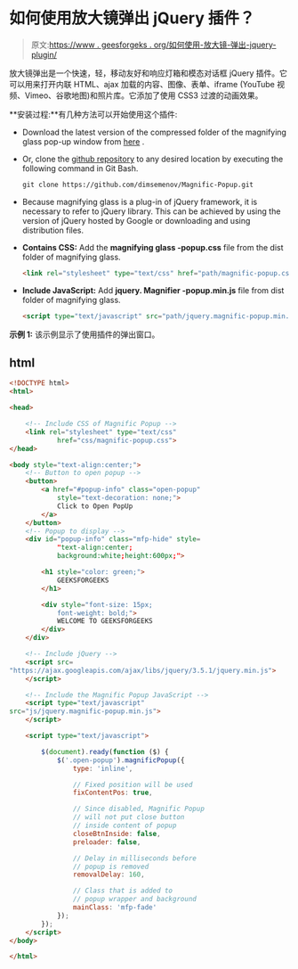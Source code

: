 # 如何使用放大镜弹出 jQuery 插件？

> 原文:[https://www . geesforgeks . org/如何使用-放大镜-弹出-jquery-plugin/](https://www.geeksforgeeks.org/how-to-use-the-magnific-popup-jquery-plugin/)

放大镜弹出是一个快速，轻，移动友好和响应灯箱和模态对话框 jQuery 插件。它可以用来打开内联 HTML、ajax 加载的内容、图像、表单、iframe (YouTube 视频、Vimeo、谷歌地图)和照片库。它添加了使用 CSS3 过渡的动画效果。

**安装过程:**有几种方法可以开始使用这个插件:

*   Download the latest version of the compressed folder of the magnifying glass pop-up window from [here](https://plugins.jquery.com/magnific-popup/) .
*   Or, clone the [github repository](https://github.com/dimsemenov/Magnific-Popup.git) to any desired location by executing the following command in Git Bash.

    ```html
    git clone https://github.com/dimsemenov/Magnific-Popup.git
    ```

*   Because magnifying glass is a plug-in of jQuery framework, it is necessary to refer to jQuery library. This can be achieved by using the version of jQuery hosted by Google or downloading and using distribution files.
*   **Contains CSS:** Add the **magnifying glass -popup.css** file from the dist folder of magnifying glass.

    ```html
    <link rel="stylesheet" type="text/css" href="path/magnific-popup.css">
    ```

*   **Include JavaScript:** Add **jquery. Magnifier -popup.min.js** file from dist folder of magnifying glass.

    ```html
    <script type="text/javascript" src="path/jquery.magnific-popup.min.js"></script>
    ```

**示例 1:** 该示例显示了使用插件的弹出窗口。

## html

```html
<!DOCTYPE html>
<html>

<head>

    <!-- Include CSS of Magnific Popup -->
    <link rel="stylesheet" type="text/css"
            href="css/magnific-popup.css">
</head>

<body style="text-align:center;">
    <!-- Button to open popup -->
    <button>
        <a href="#popup-info" class="open-popup"
            style="text-decoration: none;">
            Click to Open PopUp
        </a>
    </button>
    <!-- Popup to display -->
    <div id="popup-info" class="mfp-hide" style=
            "text-align:center;
            background:white;height:600px;">

        <h1 style="color: green;">
            GEEKSFORGEEKS
        </h1>

        <div style="font-size: 15px; 
            font-weight: bold;">
            WELCOME TO GEEKSFORGEEKS
        </div>
    </div>

    <!-- Include jQuery -->
    <script src=
"https://ajax.googleapis.com/ajax/libs/jquery/3.5.1/jquery.min.js">
    </script>

    <!-- Include the Magnific Popup JavaScript -->
    <script type="text/javascript" 
src="js/jquery.magnific-popup.min.js">
    </script>

    <script type="text/javascript">

        $(document).ready(function ($) {
            $('.open-popup').magnificPopup({
                type: 'inline',

                // Fixed position will be used
                fixContentPos: true,

                // Since disabled, Magnific Popup
                // will not put close button
                // inside content of popup
                closeBtnInside: false,
                preloader: false,

                // Delay in milliseconds before
                // popup is removed
                removalDelay: 160,

                // Class that is added to
                // popup wrapper and background
                mainClass: 'mfp-fade'
            });
        });
    </script>
</body>

</html>
```
